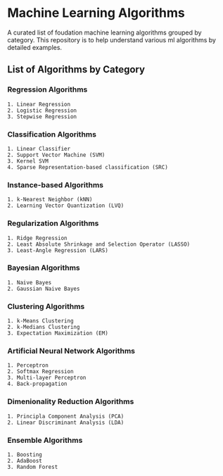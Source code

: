 # Machine Learning Algorithms
A curated list of foudation machine learning algorithms grouped by category.
This repository is to help understand various ml algorithms by detailed examples.

## List of Algorithms by Category

### Regression Algorithms
    1. Linear Regression
    2. Logistic Regression
    3. Stepwise Regression

### Classification Algorithms
    1. Linear Classifier
    2. Support Vector Machine (SVM)
    3. Kernel SVM
    4. Sparse Representation-based classification (SRC)

### Instance-based Algorithms
    1. k-Nearest Neighbor (kNN)
    2. Learning Vector Quantization (LVQ)

### Regularization Algorithms
    1. Ridge Regression
    2. Least Absolute Shrinkage and Selection Operator (LASSO)
    3. Least-Angle Regression (LARS)

### Bayesian Algorithms
    1. Naive Bayes
    2. Gaussian Naive Bayes

### Clustering Algorithms
    1. k-Means Clustering
    2. k-Medians Clustering
    3. Expectation Maximization (EM)

### Artificial Neural Network Algorithms
    1. Perceptron
    2. Softmax Regression
    3. Multi-layer Perceptron
    4. Back-propagation

### Dimenionality Reduction Algorithms
    1. Principla Component Analysis (PCA)
    2. Linear Discriminant Analysis (LDA)

### Ensemble Algorithms
    1. Boosting
    2. AdaBoost
    3. Random Forest
